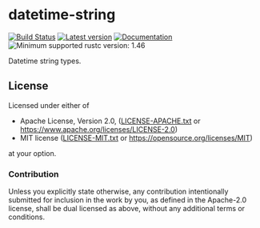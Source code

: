 # datetime-string

[![Build Status](https://gitlab.com/lo48576/datetime-string/badges/develop/pipeline.svg)](https://gitlab.com/lo48576/datetime-string/pipelines/)
[![Latest version](https://img.shields.io/crates/v/datetime-string.svg)](https://crates.io/crates/datetime-string)
[![Documentation](https://docs.rs/datetime-string/badge.svg)](https://docs.rs/datetime-string)
![Minimum supported rustc version: 1.46](https://img.shields.io/badge/rustc-1.46+-lightgray.svg)

Datetime string types.

## License

Licensed under either of

* Apache License, Version 2.0, ([LICENSE-APACHE.txt](LICENSE-APACHE.txt) or
  <https://www.apache.org/licenses/LICENSE-2.0>)
* MIT license ([LICENSE-MIT.txt](LICENSE-MIT.txt) or
  <https://opensource.org/licenses/MIT>)

at your option.

### Contribution

Unless you explicitly state otherwise, any contribution intentionally submitted
for inclusion in the work by you, as defined in the Apache-2.0 license, shall be
dual licensed as above, without any additional terms or conditions.

